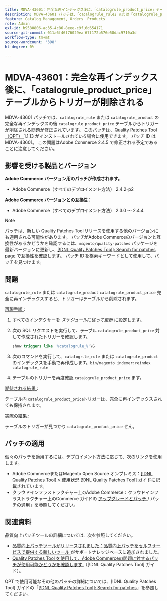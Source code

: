 ```yaml
---
title: MDVA-43601：完全な再インデックス後に、「catalogrule_product_price」テーブルからトリガーが削除される
description: MDVA-43601 パッチは、「catalogrule_rule」または「catalogrule_product」の完全な再インデックスの後に「catalogrule_product_price」テーブルからトリガーが削除される問題を修正します。 このパッチは、[Quality Patches Tool （QPT） ] （https://experienceleague.adobe.com/ja/docs/commerce-operations/tools/quality-patches-tool/quality-patches-tool-to-self-serve-quality-patches） 1.1.13 がインストールされている場合に利用できます。 パッチ ID は MDVA-43601。 この問題はAdobe Commerce 2.4.5 で修正される予定であることに注意してください。
feature: Catalog Management, Orders, Products
role: Admin
exl-id: b9580806-ac35-4c86-8eee-c9f16d654171
source-git-commit: 011a6f46f76029eaf67f172b576e58dac9710a3d
workflow-type: tm+mt
source-wordcount: '398'
ht-degree: 0%

---
```


# MDVA-43601：完全な再インデックス後に、「catalogrule_product_price」テーブルからトリガーが削除される

MDVA-43601 パッチでは、`catalogrule_rule` または `catalogrule_product` の完全な再インデックスの後 `catalogrule_product_price` テーブルからトリガーが削除される問題が修正されています。 このパッチは、[Quality Patches Tool （QPT） ](https://experienceleague.adobe.com/ja/docs/commerce-operations/tools/quality-patches-tool/quality-patches-tool-to-self-serve-quality-patches)1.1.13 がインストールされている場合に使用できます。 パッチ ID は MDVA-43601。 この問題はAdobe Commerce 2.4.5 で修正される予定であることに注意してください。

## 影響を受ける製品とバージョン

**Adobe Commerce バージョン用のパッチが作成されます。**

* Adobe Commerce（すべてのデプロイメント方法） 2.4.2-p2

**Adobe Commerce バージョンとの互換性：**

* Adobe Commerce（すべてのデプロイメント方法） 2.3.0 ～ 2.4.4

>[!NOTE]
>
>パッチは、新しい Quality Patches Tool リリースを使用する他のバージョンにも適用される可能性があります。 パッチがAdobe Commerceのバージョンと互換性があるかどうかを確認するには、`magento/quality-patches` パッケージを最新バージョンに更新し、[[!DNL Quality Patches Tool]: Search for patches page](https://experienceleague.adobe.com/ja/docs/commerce-operations/tools/quality-patches-tool/quality-patches-tool-to-self-serve-quality-patches) で互換性を確認します。 パッチ ID を検索キーワードとして使用して、パッチを見つけます。

## 問題

`catalogrule_rule` または `catalogrule_product` `catalogrule_product_price` 完全に再インデックスすると、トリガーはテーブルから削除されます。

<u> 再現手順 </u>:

1. すべてのインデクサーを *スケジュールに従って更新* に設定します。
1. 次の SQL リクエストを実行して、テーブル `catalogrule_product_price` 対して作成されたトリガーを確認します。

   ```sql
   show triggers like '%catalogrule_%'\G
   ```

1. 次のコマンドを実行して、`catalogrule_rule` または `catalogrule_product` のインデックスを手動で再作成します。`bin/magento indexer:reindex catalogrule_rule`
1. テーブルのトリガーを再度確認 `catalogrule_product_price` ます。

<u> 期待される結果 </u>:

テーブル内 `catalogrule_product_price`トリガーは、完全に再インデックスされても保持されます。

<u> 実際の結果 </u>:

テーブルのトリガーが見つかり `catalogrule_product_price` せん。

## パッチの適用

個々のパッチを適用するには、デプロイメント方法に応じて、次のリンクを使用します。

* Adobe CommerceまたはMagento Open Source オンプレミス：[[!DNL Quality Patches Tool] > 使用状況 ](/help/tools/quality-patches-tool/usage.md) [!DNL Quality Patches Tool] ガイドに記載されています。
* クラウドインフラストラクチャー上のAdobe Commerce：クラウドインフラストラクチャー上のCommerce ガイドの [ アップグレードとパッチ ](https://experienceleague.adobe.com/docs/commerce-cloud-service/user-guide/develop/upgrade/apply-patches.html?lang=ja)/ パッチの適用」を参照してください。

## 関連資料

品質向上パッチツールの詳細については、次を参照してください。

* [ 品質向上パッチツールがリリースされました：品質向上パッチをセルフサービスで提供する新しいツール ](https://experienceleague.adobe.com/ja/docs/commerce-operations/tools/quality-patches-tool/quality-patches-tool-to-self-serve-quality-patches) がサポートナレッジベースに追加されました。
* [Quality Patches Tool を使用して、Adobe Commerceの問題に対するパッチが使用可能かどうかを確認します ](/help/tools/quality-patches-tool/patches-available-in-qpt/check-patch-for-magento-issue-with-magento-quality-patches.md) （[!DNL Quality Patches Tool] ガイド）。

QPT で使用可能なその他のパッチの詳細については、[!DNL Quality Patches Tool] ガイドの「[[!DNL Quality Patches Tool]: Search for patches](https://experienceleague.adobe.com/tools/commerce-quality-patches/index.html?lang=ja)」を参照してください。
